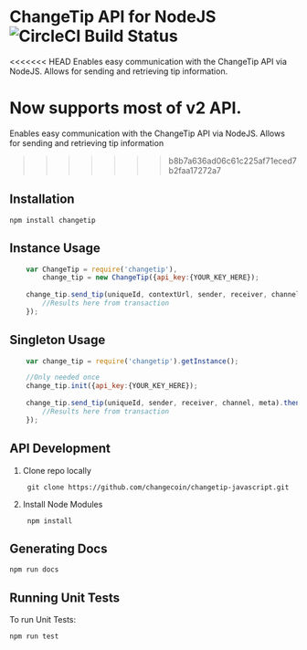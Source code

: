 # ChangeTip API for NodeJS ![CircleCI Build Status](https://circleci.com/gh/changecoin/changetip-javascript.svg?style=shield&circle-token=:circle-token)
<<<<<<< HEAD
Enables easy communication with the ChangeTip API via NodeJS. Allows for sending and retrieving tip information.

Now supports most of v2 API.
=======
Enables easy communication with the ChangeTip API via NodeJS. Allows for sending and retrieving tip information
>>>>>>> b8b7a636ad06c61c225af71eced7b2faa17272a7

## Installation
    
    npm install changetip

## Instance Usage
````javascript
	var ChangeTip = require('changetip'),
    	change_tip = new ChangeTip({api_key:{YOUR_KEY_HERE});
    	
    change_tip.send_tip(uniqueId, contextUrl, sender, receiver, channel).then(function(result) {
    	//Results here from transaction
    });
````

## Singleton Usage
````javascript
    var change_tip = require('changetip').getInstance();

    //Only needed once
    change_tip.init({api_key:{YOUR_KEY_HERE});
    
    change_tip.send_tip(uniqueId, sender, receiver, channel, meta).then(function(result) {
    	//Results here from transaction
    });
````

## API Development

1. Clone repo locally

		git clone https://github.com/changecoin/changetip-javascript.git

2. Install Node Modules

		npm install

## Generating Docs
	
	npm run docs

## Running Unit Tests
To run Unit Tests:

    npm run test
